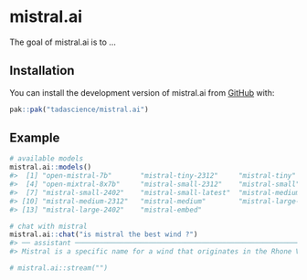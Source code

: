 
<!-- README.md is generated from README.Rmd. Please edit that file -->

# mistral.ai

<!-- badges: start -->
<!-- badges: end -->

The goal of mistral.ai is to …

## Installation

You can install the development version of mistral.ai from
[GitHub](https://github.com/) with:

``` r
pak::pak("tadascience/mistral.ai")
```

## Example

``` r
# available models
mistral.ai::models()
#>  [1] "open-mistral-7b"       "mistral-tiny-2312"     "mistral-tiny"         
#>  [4] "open-mixtral-8x7b"     "mistral-small-2312"    "mistral-small"        
#>  [7] "mistral-small-2402"    "mistral-small-latest"  "mistral-medium-latest"
#> [10] "mistral-medium-2312"   "mistral-medium"        "mistral-large-latest" 
#> [13] "mistral-large-2402"    "mistral-embed"

# chat with mistral
mistral.ai::chat("is mistral the best wind ?")
#> ── assistant ───────────────────────────────────────────────────────────────────
#> Mistral is a specific name for a wind that originates in the Rhone Valley in France. It is known for being strong, cold, and dry, and it can blow consistently for several days at a time. Some people consider the Mistral to be one of the best winds for windsurfing and kitesurfing due to its strong and steady nature. However, whether the Mistral is the "best" wind depends on personal preference, as different people may have different definitions of what makes a wind ideal for their particular sport or activity. Some may prefer lighter winds, while others may enjoy stronger winds. Ultimately, the best wind is subjective and depends on the individual's skill level, equipment, and personal preference.

# mistral.ai::stream("")
```
